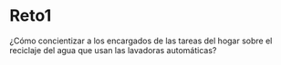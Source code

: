 # Reto1
¿Cómo concientizar a los encargados de las tareas del hogar sobre el reciclaje del agua que usan las lavadoras automáticas?

